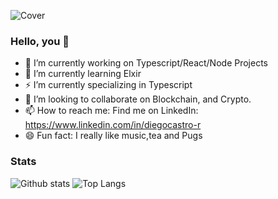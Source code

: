 ![Cover](https://media-exp1.licdn.com/dms/image/C4D16AQG-x02XKmtiiQ/profile-displaybackgroundimage-shrink_350_1400/0/1618612559034?e=1623888000&v=beta&t=uoUl7SP2c-qBKpBT8zMBo8llJVi05NjgMa2yyQj3Gv8)
### Hello, you 👋
- 🔭 I’m currently working on Typescript/React/Node Projects
- 🌱 I’m currently learning Elxir
- ⚡ I’m currently specializing in Typescript
- 👯 I’m looking to collaborate on Blockchain, and Crypto.
- 📫 How to reach me: Find me on LinkedIn: https://www.linkedin.com/in/diegocastro-r
- 😄 Fun fact: I really like music,tea and Pugs

### Stats

![Github stats](https://github-readme-stats.vercel.app/api?username=DiegoCastro-R&show_icons=true&theme=dark)
![Top Langs](https://github-readme-stats.vercel.app/api/top-langs/?username=DiegoCastro-R&layout=compact&theme=dark&repo=nativemarket)
